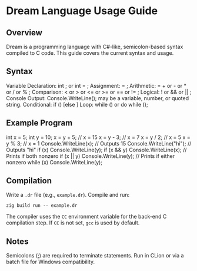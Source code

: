 # Dream Language Usage Guide

## Overview
Dream is a programming language with C#-like, semicolon-based syntax compiled to C code. This guide covers the current syntax and usage.

## Syntax

Variable Declaration: int <identifier>; or int <identifier> = <value>;
Assignment: <identifier> = <expression>;
Arithmetic: <identifier> = <expression> + <expression> or <expression> - <expression> or <expression> * <expression> or <expression> / <expression> or <expression> % <expression>;
Comparison: <expression> < <expression> or <expression> > <expression> or <expression> <= <expression> or <expression> >= <expression> or <expression> == <expression> or <expression> != <expression>;
Logical: !<expression> or <expression> && <expression> or <expression> || <expression>;
Console Output: Console.WriteLine(<expression>);
    <expression> may be a variable, number, or quoted string.
Conditional: if (<expression>) <statement> [else <statement>]
Loop: while (<expression>) <statement> or do <statement> while (<expression>);

## Example Program
int x = 5;
int y = 10;
x = y + 5;          // x = 15
x = y - 3;          // x = 7
x = y / 2;          // x = 5
x = y % 3;          // x = 1
Console.WriteLine(x);       // Outputs 15
Console.WriteLine("hi"); // Outputs "hi"
if (x) Console.WriteLine(y);
if (x && y) Console.WriteLine(x); // Prints if both nonzero
if (x || y) Console.WriteLine(y); // Prints if either nonzero
while (x) Console.WriteLine(y);

## Compilation

Write a `.dr` file (e.g., `example.dr`).
Compile and run:
```
zig build run -- example.dr
```
The compiler uses the `CC` environment variable for the back-end C compilation step. If `CC` is not set, `gcc` is used by default.

## Notes

Semicolons (;) are required to terminate statements.
Run in CLion or via a batch file for Windows compatibility.


